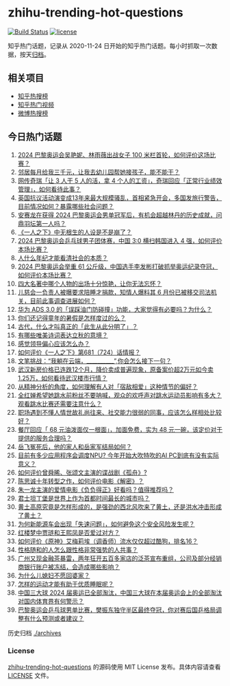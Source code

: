 # zhihu-trending-hot-questions

[![Build Status](https://github.com/justjavac/zhihu-trending-hot-questions/workflows/ci/badge.svg?branch=master)](https://github.com/justjavac/zhihu-trending-hot-questions/actions)
[![license](https://img.shields.io/github/license/justjavac/zhihu-trending-hot-questions)](https://github.com/justjavac/zhihu-trending-hot-questions/blob/master/LICENSE)

知乎热门话题，记录从 2020-11-24
日开始的知乎热门话题。每小时抓取一次数据，按天[归档](./archives)。

## 相关项目

- [知乎热搜榜](https://github.com/justjavac/zhihu-trending-top-search)
- [知乎热门视频](https://github.com/justjavac/zhihu-trending-hot-video)
- [微博热搜榜](https://github.com/justjavac/weibo-trending-hot-search)

## 今日热门话题

<!-- BEGIN -->
<!-- 最后更新时间 Thu Aug 08 2024 04:17:56 GMT+0800 (China Standard Time) -->

1. [2024 巴黎奥运会吴艳妮、林雨薇出战女子 100 米栏首轮，如何评价这场比赛？](https://www.zhihu.com/question/663677687)
1. [邻居每月给我三千元，让我去幼儿园帮她接孩子，能不能干？](https://www.zhihu.com/question/615045871)
1. [网传奇瑞「让 3 人干 5 人的活，拿 4 个人的工资」，奇瑞回应「正常行业绩效管理」，如何看待此事？](https://www.zhihu.com/question/663666881)
1. [英国抗议活动演变成13年来最大规模骚乱，首相紧急开会，多国发旅行警告，目前情况如何？暴露哪些社会问题？](https://www.zhihu.com/question/663659088)
1. [安赛龙在获得 2024 巴黎奥运会男单冠军后，有机会超越林丹的历史成就，问鼎羽坛第一人吗？](https://www.zhihu.com/question/663576584)
1. [《一人之下》中无根生的人设是不是崩了？](https://www.zhihu.com/question/663680430)
1. [2024 巴黎奥运会乒乓球男子团体赛，中国 3:0 横扫韩国进入 4 强，如何评价本场比赛？](https://www.zhihu.com/question/663679392)
1. [人什么年纪才能看清社会的本质？](https://www.zhihu.com/question/661929121)
1. [2024 巴黎奥运会举重 61 公斤级，中国选手李发彬打破抓举奥运纪录夺冠，如何评价本场比赛？](https://www.zhihu.com/question/663679969)
1. [四大名著中哪个人物的出场十分惊艳，让你无法忘怀？](https://www.zhihu.com/question/661060365)
1. [儿慈会一负责人被曝要求陪睡才捐款，知情人爆料其 6 月份已被移交司法机关，目前此事调查进展如何？](https://www.zhihu.com/question/663591367)
1. [华为 ADS 3.0 的「误踩油门防碰撞」功能，大家觉得有必要吗？为什么？](https://www.zhihu.com/question/663604690)
1. [你们还记得童年的暑假是怎样度过的么？](https://www.zhihu.com/question/661740414)
1. [古代，什么才叫真正的「此生从此分明了」？](https://www.zhihu.com/question/662986364)
1. [有哪些唯美诗词表达立秋的意境？](https://www.zhihu.com/question/663688347)
1. [感觉领导偏心应该怎么办？](https://www.zhihu.com/question/663591968)
1. [如何评价《一人之下》第681（724）话情报？](https://www.zhihu.com/question/663677021)
1. [文笔挑战：“我躺在云端，__________”,你会怎么接下一句？](https://www.zhihu.com/question/663704134)
1. [武汉新房价格已连跌12个月，降价卖成普遍现象，原备案价超2万元如今卖1.25万，如何看待武汉楼市行情？](https://www.zhihu.com/question/663659087)
1. [从精神分析的角度，如何理解有人对「宿敌相爱」这种情节的偏好？](https://www.zhihu.com/question/662704900)
1. [全红婵希望她跳水前粉丝不要呐喊，观众的欢呼声对跳水运动员影响有多大？观看跳水比赛还需要注意什么？](https://www.zhihu.com/question/663673049)
1. [职场遇到不懂人情世故礼尚往来、社交能力很弱的同事，应该怎么样相处比较好？](https://www.zhihu.com/question/662253087)
1. [餐厅回应「 68 元油泼面仅一根面」，加面免费，实为 48 元一碗，该定价对于提供的服务合理吗？](https://www.zhihu.com/question/663273162)
1. [岳飞冤死后，他的家人和岳家军结局如何？](https://www.zhihu.com/question/660302158)
1. [目前有多少应用程序会调度NPU? 今年开始大吹特吹的AI PC到底有没有实际意义？](https://www.zhihu.com/question/663623297)
1. [如何评价曾舜晞、张颂文主演的谍战剧《孤舟》?](https://www.zhihu.com/question/663513035)
1. [陈思诚十年转型之作，如何评价电影《解密》？](https://www.zhihu.com/question/663545850)
1. [朱一龙主演的爱情电影《负负得正》好看吗？值得推荐吗？](https://www.zhihu.com/question/663681482)
1. [君士坦丁堡是世界上作为首都时间最长的城市吗？](https://www.zhihu.com/question/663442588)
1. [黄土高原究竟是怎样形成的，是强劲的西北风吹来了黄土，还是洪水冲击形成了黄土？](https://www.zhihu.com/question/662259785)
1. [为何新能源车会出现「失速问题」，如何避免这个安全风险发生呢？](https://www.zhihu.com/question/663444254)
1. [红楼梦中贾琏和王熙凤是否爱过对方？](https://www.zhihu.com/question/643321312)
1. [如何评价《原神》艾梅莉埃（调香师）流水仅仅超过酷狗，排名16？](https://www.zhihu.com/question/663628882)
1. [性格随和的人怎么跟性格非常强势的人共事？](https://www.zhihu.com/question/31229209)
1. [广州又现金融茶暴雷，两年狂开五百多家店的泛茶宣布重组，公司及部分经销商银行账户被冻结，会造成哪些影响？](https://www.zhihu.com/question/663667153)
1. [为什么儿媳妇不愿回婆家？](https://www.zhihu.com/question/595523094)
1. [怎样的运动才能有助于优质睡眠呢？](https://www.zhihu.com/question/663199784)
1. [中国三大球 2024 届奥运已全部淘汰，中国三大球在本届奥运会上的全部淘汰对国内体育界有何警示？](https://www.zhihu.com/question/663612103)
1. [巴黎奥运会乒乓球男单比赛，樊振东独守半区最终夺冠，你对赛后国乒格局调整有什么预测或者建议？](https://www.zhihu.com/question/663460245)

<!-- END -->

历史归档 [./archives](./archives)

### License

[zhihu-trending-hot-questions](https://github.com/justjavac/zhihu-trending-hot-questions)
的源码使用 MIT License 发布。具体内容请查看 [LICENSE](./LICENSE) 文件。
